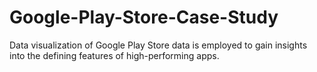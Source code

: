 # Google-Play-Store-Case-Study
Data visualization of Google Play Store data is employed to gain insights into the defining features of high-performing apps.
